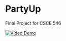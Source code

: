# PartyUp
Final Project for CSCE 546

[![Video Demo](https://img.youtube.com/vi/bPocwhzMuSQ/maxresdefault.jpg)](https://youtu.be/bPocwhzMuSQ)
